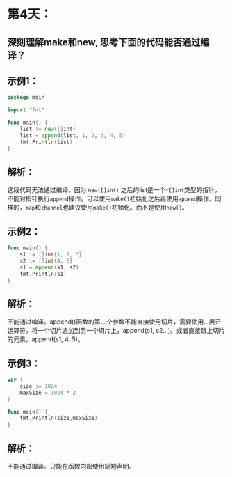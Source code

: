 # 第4天：

## 深刻理解make和new, 思考下面的代码能否通过编译？

## 示例1：
```go
package main

import "fmt"

func main() {
	list := new([]int)
	list = append(list, 1, 2, 3, 4, 5)
	fmt.Println(list)
}
```
## 解析：
这段代码无法通过编译，因为 `new([]int)` 之后的list是一个`*[]int`类型的指针，不能对指针执行`append`操作。可以使用`make()`初始化之后再使用`append`操作。同样的，`map`和`channel`也建议使用`make()`初始化。而不是使用`new()`。

## 示例2：
```go
func main() {
	s1 := []int{1, 2, 3}
	s2 := []int{4, 5}
	s1 = append(s1, s2)
	fmt.Println(s1)
}
```

## 解析：
不能通过编译。append()函数的第二个参数不能直接使用切片，需要使用...展开运算符。将一个切片追加到另一个切片上，append(s1, s2...)。或者直接跟上切片的元素，append(s1, 4, 5)。

## 示例3：
```go
var (
	size := 1024
	maxSize = 1024 * 2
)

func main() {
	fmt.Println(size,maxSize)
}
```

## 解析：
不能通过编译。只能在函数内部使用简短声明。